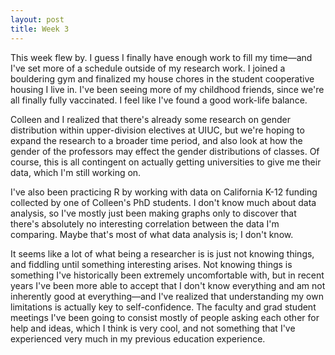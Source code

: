 ```yaml
---
layout: post
title: Week 3
---
```


This week flew by. I guess I finally have enough work to fill my time—and I've set more of a schedule outside of my research work. I joined a bouldering gym and finalized my house chores in the student cooperative housing I live in. I've been seeing more of my childhood friends, since we're all finally fully vaccinated. I feel like I've found a good work-life balance.

Colleen and I realized that there's already some research on gender distribution within upper-division electives at UIUC, but we're hoping to expand the research to a broader time period, and also look at how the gender of the professors may effect the gender distributions of classes. Of course, this is all contingent on actually getting universities to give me their data, which I'm still working on. 

I've also been practicing R by working with data on California K-12 funding collected by one of Colleen's PhD students. I don't know much about data analysis, so I've mostly just been making graphs only to discover that there's absolutely no interesting correlation between the data I'm comparing. Maybe that's most of what data analysis is; I don't know.

It seems like a lot of what being a researcher is is just not knowing things, and fiddling until something interesting arises. Not knowing things is something I've historically been extremely uncomfortable with, but in recent years I've been more able to accept that I don't know everything and am not inherently good at everything—and I've realized that understanding my own limitations is actually key to self-confidence. The faculty and grad student meetings I've been going to consist mostly of people asking each other for help and ideas, which I think is very cool, and not something that I've experienced very much in my previous education experience.
